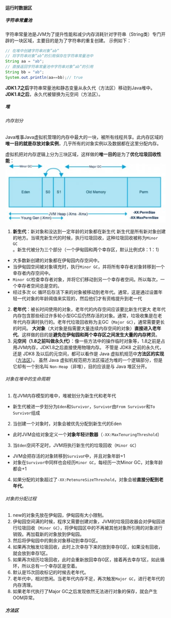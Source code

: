 #### 运行时数据区
##### 字符串常量池
字符串常量池是JVM为了提升性能和减少内存消耗针对字符串（String类）专门开辟的一块区域，主要目的是为了字符串的重复创建。
示例如下：
``` java
// 在堆中创建字符串对象”ab“
// 将字符串对象”ab“的引用保存在字符串常量池中
String aa = "ab";
// 直接返回字符串常量池中字符串对象”ab“的引用
String bb = "ab";
System.out.println(aa==bb);// true

```
**JDK1.7之后**字符串常量池和静态变量从永久代（方法区）移动到Java堆中。**JDK1.8之后**，永久代被替换为元空间（方法区）。

##### 堆
###### 内存划分
Java堆事Java虚拟机管理的内存中最大的一块，被所有线程共享。此内存区域的**唯一目的就是存放对象实例**，几乎所有的对象实例以及数据都在这里分配内存。

虚拟机把对内存逻辑上分为三块区域，这样做的**唯一目的**是为了**优化垃圾回收性能**：
![](../../img/Pasted%20image%2020240218171551.png)

1. **新生代**：新对象和没达到一定年龄的对象都在新生代
新生代是所有新对象创建的地方。当填充新生代的时候，执行垃圾回收，这种垃圾回收被称为`Minor GC`。新生代被分为三个部分（一个伊甸园和两个幸存区，默认比例式8：1：1）
- 大多数新创建的对象都在伊甸园内存空间中。
- 当伊甸园空间被对象填充时，执行`Minor GC`，并将所有幸存者对象转移到一个幸存者内存空间中。
- `Minor GC`检查幸存者对象，并将它们移动到另一个幸存者空间。所以每次，一个幸存者空间总是空的。
-  经过多次 `GC` 循环后存活下来的对象被移动到老年代。通常，这是通过设置年轻一代对象的年龄阈值来实现的，然后他们才有资格提升到老一代
2. **老年代**：被长时间使用的对象，老年代的内存空间应该要比新生代更大
老年代内存包含那些经过许多轮小型GC后仍然存活的对象。通常，垃圾收集是在老年代内存满时执行的。老年代垃圾回收称为主GC（`Major GC`），通常需要更长的时间。
**大对象**（大对象是指需要大量连续内存空间的对象）**直接进入老年代**。这样做的目的是**避免在伊甸园和两个幸存区之间发生大量的内存拷贝**。
3. **元空间（1.8之前叫做永久代）**：像一些方法中的操作临时对象等，1.8之前是占用JVM内存，JDK1.8之后直接使用物理内存。
不管是 JDK8 之前的永久代，还是 JDK8 及以后的元空间，都可以看作是 Java 虚拟机规范中**方法区的实现**（[方法区](内存区域.md#方法区)）。
虽然 Java 虚拟机规范把方法区描述为堆的一个逻辑部分，但是它却有一个别名叫 `Non-Heap`（非堆），目的应该是与 Java 堆区分开。

###### 对象在堆中的生命周期
1. 在JVM内存模型的堆中，堆被划分为新生代和老年代
- 新生代被进一步划分为`Eden`和`Survivor`，`Survivor`由`From Survivor`和`To Survivor`组成
2. 当创建一个对象时，对象会被优先分配到新生代的Eden
- 此时JVM会给对象定义一个**对象年轻计数器**（`-XX:MaxTenuringThreshold`）
3. 当`Eden`空间不足时，JVM将执行新生代的垃圾回收（`Minor GC`）
- JVM会把存活的对象转移到`Survivo`r中，并且对象年龄+1
- 对象在`Survivor`中同样也会经历`Minor GC`，每经历一次Minor GC，对象年龄都会+1
4. 如果分配的对象超过了`-XX:PetenureSizeThreshold`，对象会被**直接分配到老年代**。
###### 对象的分配过程
1. new的对象先放在伊甸园，伊甸园有大小限制。
2. 伊甸园空间满的时候，程序又需要创建对象，JVM的垃圾回收器会对伊甸园进行垃圾回收（`Minor GC`），将伊甸园区中的不再被其他对象所引用的对象进行销毁。再加载新的对象放到伊甸园。
3. 然后将伊甸园中的剩余对象移动到幸存0区。
4. 如果再次触发垃圾回收，此时上次幸存下来的放到幸存0区，如果没有回收，就会放到幸存1区。
5. 如果再次经历垃圾回收，此时会重新放回幸存0区，接着再去幸存1区，如此循环，所以总有一个幸存区是空着。
6. 默认是15次回收标记的时候去老年代。
7. 老年代中，相对悠闲。当老年代内存不足，再次触发`Major GC`，进行老年代的内存清理。
8. 如果老年代执行了Major GC之后发现依然无法进行对象的保存，就会产生OOM异常。

##### 方法区
